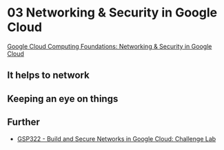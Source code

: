 # 03 Networking & Security in Google Cloud

[Google Cloud Computing Foundations: Networking & Security in Google Cloud](https://www.cloudskillsboost.google/paths/36/course_templates/155)

## It helps to network

## Keeping an eye on things

## Further

* [GSP322 - Build and Secure Networks in Google Cloud: Challenge Lab](https://google.qwiklabs.com/catalog_lab/2728?utm_source=qwiklabs&utm_medium=lp&utm_campaign=skillbadge)
